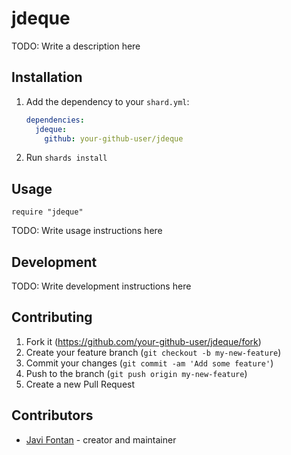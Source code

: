 # jdeque

TODO: Write a description here

## Installation

1. Add the dependency to your `shard.yml`:

   ```yaml
   dependencies:
     jdeque:
       github: your-github-user/jdeque
   ```

2. Run `shards install`

## Usage

```crystal
require "jdeque"
```

TODO: Write usage instructions here

## Development

TODO: Write development instructions here

## Contributing

1. Fork it (<https://github.com/your-github-user/jdeque/fork>)
2. Create your feature branch (`git checkout -b my-new-feature`)
3. Commit your changes (`git commit -am 'Add some feature'`)
4. Push to the branch (`git push origin my-new-feature`)
5. Create a new Pull Request

## Contributors

- [Javi Fontan](https://github.com/your-github-user) - creator and maintainer

